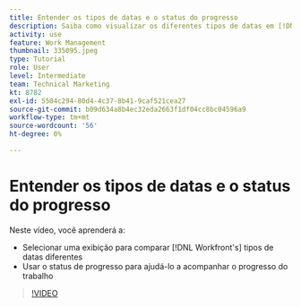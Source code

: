 ```yaml
---
title: Entender os tipos de datas e o status do progresso
description: Saiba como visualizar os diferentes tipos de datas em [!DNL  Workfront] e use o status de progresso para ajudá-lo a rastrear o progresso do trabalho.
activity: use
feature: Work Management
thumbnail: 335095.jpeg
type: Tutorial
role: User
level: Intermediate
team: Technical Marketing
kt: 8782
exl-id: 5504c294-80d4-4c37-8b41-9caf521cea27
source-git-commit: b09d634a8b4ec32eda2663f1df04cc8bc04596a9
workflow-type: tm+mt
source-wordcount: '56'
ht-degree: 0%

---
```


# Entender os tipos de datas e o status do progresso

Neste vídeo, você aprenderá a:

* Selecionar uma exibição para comparar [!DNL Workfront's] tipos de datas diferentes
* Usar o status de progresso para ajudá-lo a acompanhar o progresso do trabalho

>[!VIDEO](https://video.tv.adobe.com/v/335095/?quality=12)

<!---
Task progress status overview
Definitions for the project, task, and issue dates within Workfront
Project timelines
--->
